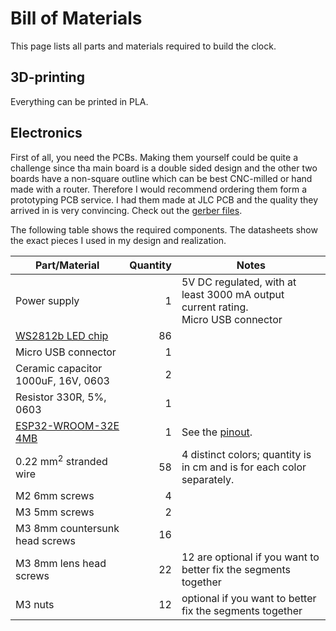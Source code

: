 # Bill of Materials

This page lists all parts and materials required to build the clock.

## 3D-printing

Everything can be printed in PLA.

## Electronics

First of all, you need the PCBs. Making them yourself could be quite a challenge since tha main board is a double sided design and the other two boards have a non-square outline which can be best CNC-milled or hand made with a router. Therefore I would recommend ordering them form a prototyping PCB service. I had them made at JLC PCB and the quality they arrived in is very convincing. Check out the [gerber files](gerber/readme.md).

The following table shows the required components. The datasheets show the exact pieces I used in my design and realization.

| Part/Material | Quantity | Notes |
|---------------|---------:|-------|
| Power supply | 1 | 5V DC regulated, with at least 3000 mA output current rating.<br>Micro USB connector |
| [WS2812b LED chip](datasheets/ws2812b.pdf) | 86 | |
| Micro USB connector | 1 | |
| Ceramic capacitor 1000uF, 16V, 0603 | 2 | |
| Resistor 330R, 5%, 0603 | 1 | |
| [ESP32-WROOM-32E 4MB](datasheets/esp32-wroom-32e_esp32-wroom-32ue_datasheet_en.pdf) | 1 | See the [pinout](datasheets/esp32-pinout-chip-esp-wroom-32.png). |
| 0.22 mm<sup>2</sup> stranded wire | 58 | 4 distinct colors; quantity is in cm and is for each color separately. |
| M2 6mm screws | 4 | |
| M3 5mm screws | 2 | |
| M3 8mm countersunk head screws | 16 | |
| M3 8mm lens head screws | 22 | 12 are optional if you want to better fix the segments together |
| M3 nuts | 12 | optional if you want to better fix the segments together |

